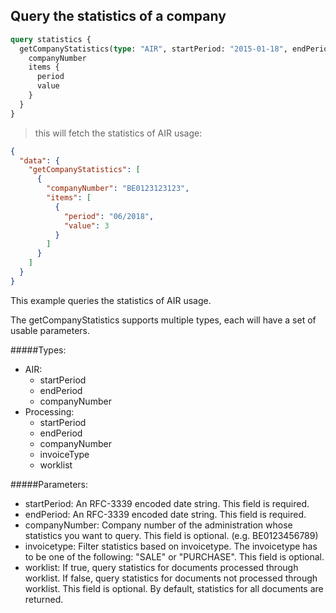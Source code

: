 ## Query the statistics of a company

```graphql
query statistics {
  getCompanyStatistics(type: "AIR", startPeriod: "2015-01-18", endPeriod: "2018-07-18") {
    companyNumber
    items {
      period
      value
    }
  }
}
```
> this will fetch the statistics of AIR usage:

```json
{
  "data": {
    "getCompanyStatistics": [
      {
        "companyNumber": "BE0123123123",
        "items": [
          {
            "period": "06/2018",
            "value": 3
          }
        ]
      }
    ]
  }
}
```

This example queries the statistics of AIR usage.

The getCompanyStatistics supports multiple types, each will have a set of usable parameters.

#####Types:
- AIR:
    * startPeriod
    * endPeriod
    * companyNumber
- Processing:
    * startPeriod
    * endPeriod
    * companyNumber
    * invoiceType
    * worklist

#####Parameters:
- startPeriod: An RFC-3339 encoded date string. This field is required.
- endPeriod: An RFC-3339 encoded date string. This field is required.
- companyNumber: Company number of the administration whose statistics you want to query. This field is optional. (e.g. BE0123456789)
- invoicetype: Filter statistics based on invoicetype. The invoicetype has to be one of the following: "SALE" or "PURCHASE". This field is
optional. 
- worklist: If true, query statistics for documents processed through worklist. If false, query statistics for documents not processed through
worklist. This field is optional. By default, statistics for all documents are returned.